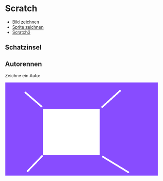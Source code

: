# Scratch

* [Bild zeichnen](https://scratchfoundation.github.io/scratch-paint/)
* [Sprite zeichnen](https://www.piskelapp.com/p/create/sprite)
* [Scratch3](https://scratch.mit.edu/projects/editor/)

## Schatzinsel

## Autorennen

Zeichne ein Auto:

![Auto](img/car.png)
